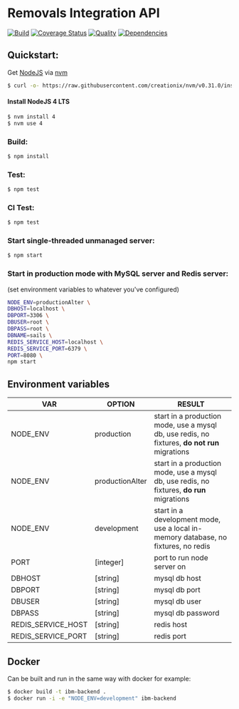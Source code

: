 # Removals Integration API

[![Build](https://travis-ci.org/UKHomeOffice/removals_integration.png)](https://travis-ci.org/UKHomeOffice/removals_integration)
[![Coverage Status](https://coveralls.io/repos/github/UKHomeOffice/removals_integration/badge.svg)](https://coveralls.io/github/UKHomeOffice/removals_integration)
[![Quality](https://codeclimate.com/github/UKHomeOffice/removals_integration.png)](https://codeclimate.com/github/UKHomeOffice/removals_integration)
[![Dependencies](https://david-dm.org/UKHomeOffice/removals_integration.png)](https://david-dm.org/UKHomeOffice/removals_integration)
## Quickstart:

 Get [NodeJS](https://nodejs.org) via [nvm](https://github.com/creationix/nvm)
```sh
$ curl -o- https://raw.githubusercontent.com/creationix/nvm/v0.31.0/install.sh | bash
```

#### Install NodeJS 4 LTS
```sh
$ nvm install 4
$ nvm use 4
```
### Build:
```sh
$ npm install
```
### Test:
```sh
$ npm test
```
### CI Test:
```sh
$ npm test
```
### Start single-threaded unmanaged server:
```sh
$ npm start
```
### Start in production mode with MySQL server and Redis server:

(set environment variables to whatever you've configured)
```sh
NODE_ENV=productionAlter \
DBHOST=localhost \
DBPORT=3306 \
DBUSER=root \
DBPASS=root \
DBNAME=sails \
REDIS_SERVICE_HOST=localhost \
REDIS_SERVICE_PORT=6379 \
PORT=8080 \
npm start
```

## Environment variables

| VAR | OPTION | RESULT |
| --- | ------ | ------ |
| NODE_ENV | production | start in a production mode, use a mysql db, use redis, no fixtures, **do not run** migrations |
| NODE_ENV | productionAlter | start in a production mode, use a mysql db, use redis, no fixtures, **do run** migrations |
| NODE_ENV | development | start in a development mode, use a local in-memory database, no fixtures, no redis |
| PORT | [integer] | port to run node server on |
| DBHOST | [string] | mysql db host |
| DBPORT | [string] | mysql db port |
| DBUSER | [string] | mysql db user |
| DBPASS | [string] | mysql db password |
| REDIS_SERVICE_HOST | [string] | redis host |
| REDIS_SERVICE_PORT | [string] | redis port |

## Docker
Can be built and run in the same way with docker for example:
```sh
$ docker build -t ibm-backend .
$ docker run -i -e "NODE_ENV=development" ibm-backend
```
